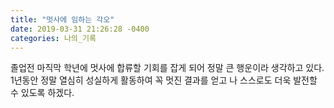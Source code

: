 ```yaml
---
title: "멋사에 임하는 각오"
date: 2019-03-31 21:26:28 -0400
categories: 나의_기록
---
```



졸업전 마직막 학년에 멋사에 합류할 기회를 잡게 되어 정말 큰 행운이라 생각하고 있다.
1년동안 정말 열심히 성실하게 활동하여 꼭 멋진 결과를 얻고 나 스스로도 더욱 발전할 수 있도록 하겠다.

